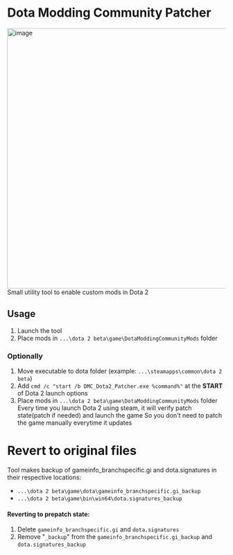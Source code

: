 # Dota Modding Community Patcher

<img width="1210" height="600" alt="image" src="https://github.com/user-attachments/assets/ff1265b5-6797-4ae0-8655-23bff1ee6c34" />
Small utility tool to enable custom mods in Dota 2

## Usage
1. Launch the tool
2. Place mods in  `...\dota 2 beta\game\DotaModdingCommunityMods` folder
### Optionally
1. Move executable to dota folder (example: `...\steamapps\common\dota 2 beta`)
2. Add `cmd /c "start /b DMC_Dota2_Patcher.exe %command%"` at the **START** of Dota 2 launch options
3. Place mods in  `...\dota 2 beta\game\DotaModdingCommunityMods` folder
Every time you launch Dota 2 using steam, it will verify patch state(patch if needed) and launch the game
So you don't need to patch the game manually everytime it updates

# Revert to original files
Tool makes backup of gameinfo_branchspecific.gi and dota.signatures in their respective locations:
- `...\dota 2 beta\game\dota\gameinfo_branchspecific.gi_backup`
- `...\dota 2 beta\game\bin\win64\dota.signatures_backup`
#### Reverting to prepatch state:
1. Delete `gameinfo_branchspecific.gi` and `dota.signatures`
2. Remove "`_backup`" from the `gameinfo_branchspecific.gi_backup` and `dota.signatures_backup`

